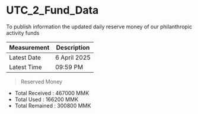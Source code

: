 # UTC_2_Fund_Data
To publish information the updated daily reserve money of our philanthropic activity funds

| Measurement | Description |
|-------|-------|
| Latest Date | 6 April 2025 | 
| Latest Time | 09:59 PM | 

> Reserved Money 
* Total Received : 467000 MMK 
* Total Used     : 166200 MMK
* Total Remained : 300800 MMK 
